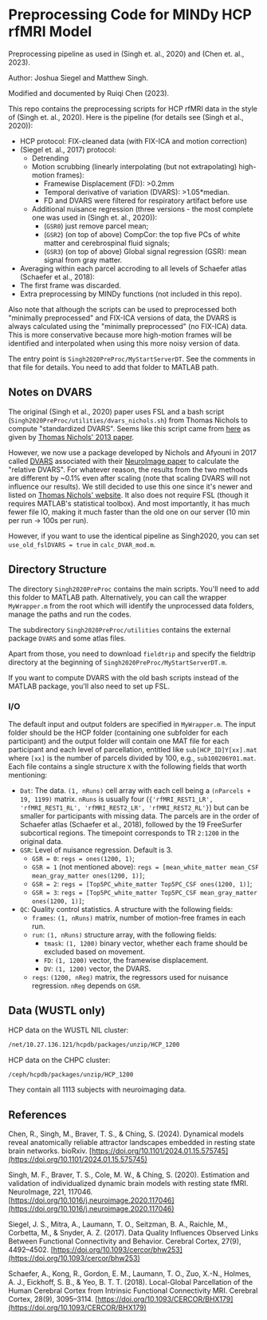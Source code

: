 # Preprocessing Code for MINDy HCP rfMRI Model

Preprocessing pipeline as used in (Singh et. al., 2020) and (Chen et. al., 2023).

Author: Joshua Siegel and Matthew Singh.

Modified and documented by Ruiqi Chen (2023).

This repo contains the preprocessing scripts for HCP rfMRI data in the style of (Singh et. al., 2020). Here is the pipeline (for details see (Singh et al., 2020)):

- HCP protocol: FIX-cleaned data (with FIX-ICA and motion correction)
- (Siegel et. al., 2017) protocol:
    - Detrending
    - Motion scrubbing (linearly interpolating (but not extrapolating) high-motion frames):
        - Framewise Displacement (FD): >0.2mm
        - Temporal derivative of variation (DVARS): >1.05*median.
        - FD and DVARS were filtered for respiratory artifact before use
    - Additional nuisance regression (three versions - the most complete one was used in (Singh et. al., 2020)):
        - (`GSR0`) just remove parcel mean;
        - (`GSR2`) (on top of above) CompCor: the top five PCs of white matter and cerebrospinal fluid signals;
        - (`GSR3`) (on top of above) Global signal regression (GSR): mean signal from gray matter.
- Averaging within each parcel accroding to all levels of Schaefer atlas (Schaefer et al., 2018):
- The first frame was discarded.
- Extra preprocessing by MINDy functions (not included in this repo).

Also note that although the scripts can be used to preprocessed both "minimally preprocessed" and FIX-ICA versions of data, the DVARS is always calculated using the "minimally preprocessed" (no FIX-ICA) data. This is more conservative because more high-motion frames will be identified and interpolated when using this more noisy version of data.

The entry point is `Singh2020PreProc/MyStartServerDT`. See the comments in that file for details. You need to add that folder to MATLAB path.

## Notes on DVARS

The original (Singh et al., 2020) paper uses FSL and a bash script (`Singh2020PreProc/utilities/dvars_nichols.sh`) from Thomas Nichols to compute "standardized DVARS". Seems like this script came from [here](https://warwick.ac.uk/fac/sci/statistics/staff/academic-research/nichols/scripts/fsl/dvars.sh) as given by [Thomas Nichols' 2013 paper](https://arxiv.org/abs/1704.01469).

However, we now use a package developed by Nichols and Afyouni in 2017 called [DVARS](https://github.com/asoroosh/DVARS) associated with their [NeuroImage paper](https://doi.org/10.1016/j.neuroimage.2017.12.098) to calculate the "relative DVARS". For whatever reason, the results from the two methods are different by ~0.1% even after scaling (note that scaling DVARS will not influence our results). We still decided to use this one since it's newer and listed on [Thomas Nichols' website](http://www.nisox.org/Software/DSE/). It also does not require FSL (though it requires MATLAB's statistical toolbox). And most importantly, it has much fewer file IO, making it much faster than the old one on our server (10 min per run -> 100s per run).

However, if you want to use the identical pipeline as Singh2020, you can set `use_old_fslDVARS = true` in `calc_DVAR_mod.m`.

## Directory Structure

The directory `Singh2020PreProc` contains the main scripts. You'll need to add this folder to MATLAB path. Alternatively, you can call the wrapper `MyWrapper.m` from the root which will identify the unprocessed data folders, manage the paths and run the codes.

The subdirectory `Singh2020PreProc/utilities` contains the external package `DVARS` and some atlas files.

Apart from those, you need to download `fieldtrip` and specify the fieldtrip directory at the beginning of `Singh2020PreProc/MyStartServerDT.m`.

If you want to compute DVARS with the old bash scripts instead of the MATLAB package, you'll also need to set up FSL.

### I/O

The default input and output folders are specified in `MyWrapper.m`. The input folder should be the HCP folder (containing one subfolder for each participant) and the output folder will contain one MAT file for each participant and each level of parcellation, entitled like `sub[HCP_ID]Y[xx].mat` where `[xx]` is the number of parcels divided by 100, e.g., `sub100206Y01.mat`. Each file contains a single structure `X` with the following fields that worth mentioning:

- `Dat`: The data. `(1, nRuns)` cell array with each cell being a `(nParcels + 19, 1199)` matrix. `nRuns` is usually four (`{'rfMRI_REST1_LR', 'rfMRI_REST1_RL', 'rfMRI_REST2_LR', 'rfMRI_REST2_RL'}`) but can be smaller for participants with missing data. The parcels are in the order of Schaefer atlas (Schaefer et al., 2018), followed by the 19 FreeSurfer subcortical regions. The timepoint corresponds to TR `2:1200` in the original data.
- `GSR`: Level of nuisance regression. Default is 3.
    - `GSR = 0`: `regs = ones(1200, 1)`;
    - `GSR = 1` (not mentioned above): `regs = [mean_white_matter mean_CSF mean_gray_matter ones(1200, 1)]`;
    - `GSR = 2`: `regs = [Top5PC_white_matter Top5PC_CSF ones(1200, 1)]`;
    - `GSR = 3`: `regs = [Top5PC_white_matter Top5PC_CSF mean_gray_matter ones(1200, 1)]`;
- `QC`: Quality control statistics. A structure with the following fields:
    - `frames`: `(1, nRuns)` matrix, number of motion-free frames in each run.
    - `run`: `(1, nRuns)` structure array, with the following fields:
        - `tmask`: `(1, 1200)` binary vector, whether each frame should be excluded based on movement.
        - `FD`: `(1, 1200)` vector, the framewise displacement.
        - `DV`: `(1, 1200)` vector, the DVARS.
    - `regs`: `(1200, nReg)` matrix, the regressors used for nuisance regression. `nReg` depends on `GSR`.

## Data (WUSTL only)

HCP data on the WUSTL NIL cluster:

```bash
/net/10.27.136.121/hcpdb/packages/unzip/HCP_1200
```

HCP data on the CHPC cluster:

```bash
/ceph/hcpdb/packages/unzip/HCP_1200
```

They contain all 1113 subjects with neuroimaging data.

## References

Chen, R., Singh, M., Braver, T. S., & Ching, S. (2024). Dynamical models reveal anatomically reliable attractor landscapes embedded in resting state brain networks. bioRxiv. [https://doi.org/10.1101/2024.01.15.575745](https://doi.org/10.1101/2024.01.15.575745)

Singh, M. F., Braver, T. S., Cole, M. W., & Ching, S. (2020). Estimation and validation of individualized dynamic brain models with resting state fMRI. NeuroImage, 221, 117046. [https://doi.org/10.1016/j.neuroimage.2020.117046](https://doi.org/10.1016/j.neuroimage.2020.117046)

Siegel, J. S., Mitra, A., Laumann, T. O., Seitzman, B. A., Raichle, M., Corbetta, M., & Snyder, A. Z. (2017). Data Quality Influences Observed Links Between Functional Connectivity and Behavior. Cerebral Cortex, 27(9), 4492–4502. [https://doi.org/10.1093/cercor/bhw253](https://doi.org/10.1093/cercor/bhw253)

Schaefer, A., Kong, R., Gordon, E. M., Laumann, T. O., Zuo, X.-N., Holmes, A. J., Eickhoff, S. B., & Yeo, B. T. T. (2018). Local-Global Parcellation of the Human Cerebral Cortex from Intrinsic Functional Connectivity MRI. Cerebral Cortex, 28(9), 3095–3114. [https://doi.org/10.1093/CERCOR/BHX179](https://doi.org/10.1093/CERCOR/BHX179)
